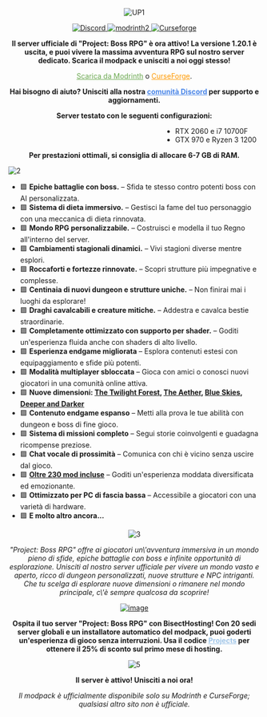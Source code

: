 <p align="center">
    <img src="https://i.imgur.com/gT4lPz8.png" alt="UP1">
</p>

<p align="center">
    <a href="https://discord.gg/thfPJ7QAPJ">
        <img src="https://img.shields.io/discord/849652563803504700?style=for-the-badge&amp;logo=discord&amp;label=DISCORD&amp;labelColor=000000&amp;color=7e28d1" alt="Discord">
    </a>

  <a href="https://modrinth.com/modpack/project-boss-rpg">
        <img src="https://img.shields.io/badge/BOSS_RPG_--_FORGE-7e28d1?style=for-the-badge&amp;logo=modrinth&amp;label=1.20.1&amp;labelColor=000000" alt="modrinth2">
    </a>
    <a href="https://www.curseforge.com/minecraft/modpacks/project-boss-rpg">
        <img src="https://img.shields.io/badge/ALSO_HERE-7e28d1?style=for-the-badge&amp;logo=curseforge&amp;labelColor=000000" alt="Curseforge">
    </a>
</p>

<p align="center">
    <strong>Il server ufficiale di "Project: Boss RPG" è ora attivo! La versione 1.20.1 è uscita, e puoi vivere la massima avventura RPG sul nostro server dedicato. Scarica il modpack e unisciti a noi oggi stesso!</strong>
</p>

<p align="center">
    <a href="https://modrinth.com/modpack/project-boss-rpg" style="color: rgba(106, 168, 79, 1)">Scarica da Modrinth</a> o <a href="https://www.curseforge.com/minecraft/modpacks/project-boss-rpg" style="color: rgba(255, 153, 0, 1)">CurseForge</a>.
</p>

<p align="center">
    <strong>Hai bisogno di aiuto? Unisciti alla nostra <a href="https://discord.gg/thfPJ7QAPJ" style="color: rgba(74, 134, 232, 1)">comunità Discord</a> per supporto e aggiornamenti.</strong>
</p>

<p align="center">
    <strong>Server testato con le seguenti configurazioni:</strong>
</p>

<ul>
    <li style="margin-left: 310px">RTX 2060 e i7 10700F</li>
    <li style="margin-left: 310px">GTX 970 e Ryzen 3 1200</li>
</ul>

<p align="center">
    <strong>Per prestazioni ottimali, si consiglia di allocare 6-7 GB di RAM.</strong>
</p>

<p align="left">
    <img src="https://i.imgur.com/uPcn1KL.png" alt="2">
</p>

<ul>
    <li style="text-align: left">🟪 <strong>Epiche battaglie con boss.</strong> – Sfida te stesso contro potenti boss con AI personalizzata.</li>
    <li style="text-align: left">🟪 <strong>Sistema di dieta immersivo.</strong> – Gestisci la fame del tuo personaggio con una meccanica di dieta rinnovata.</li>
    <li style="text-align: left">🟪 <strong>Mondo RPG personalizzabile.</strong> – Costruisci e modella il tuo Regno all'interno del server.</li>
    <li style="text-align: left">🟪 <strong>Cambiamenti stagionali dinamici.</strong> – Vivi stagioni diverse mentre esplori.</li>
    <li style="text-align: left">🟪 <strong>Roccaforti e fortezze rinnovate.</strong> – Scopri strutture più impegnative e complesse.</li>
    <li style="text-align: left">🟪 <strong>Centinaia di nuovi dungeon e strutture uniche.</strong> – Non finirai mai i luoghi da esplorare!</li>
    <li style="text-align: left">🟪 <strong>Draghi cavalcabili e creature mitiche.</strong> – Addestra e cavalca bestie straordinarie.</li>
    <li style="text-align: left">🟪 <strong>Completamente ottimizzato con supporto per shader.</strong> – Goditi un'esperienza fluida anche con shaders di alto livello.</li>
    <li style="text-align: left">🟪 <strong>Esperienza endgame migliorata</strong> – Esplora contenuti estesi con equipaggiamento e sfide più potenti.</li>
    <li style="text-align: left">🟪 <strong>Modalità multiplayer sbloccata</strong> – Gioca con amici o conosci nuovi giocatori in una comunità online attiva.</li>
    <li style="text-align: left">🟪 <strong>Nuove dimensioni: <a href="https://www.curseforge.com/minecraft/mc-mods/the-twilight-forest">The Twilight Forest</a>, <a href="https://www.curseforge.com/minecraft/mc-mods/aether">The Aether</a>, <a href="https://www.curseforge.com/minecraft/mc-mods/blue-skies">Blue Skies</a>, <a href="https://www.curseforge.com/minecraft/mc-mods/deeperdarker">Deeper and Darker</a></strong></li>
    <li style="text-align: left">🟪 <strong>Contenuto endgame espanso</strong> – Metti alla prova le tue abilità con dungeon e boss di fine gioco.</li>
    <li style="text-align: left">🟪 <strong>Sistema di missioni completo</strong> – Segui storie coinvolgenti e guadagna ricompense preziose.</li>
    <li style="text-align: left">🟪 <strong>Chat vocale di prossimità</strong> – Comunica con chi è vicino senza uscire dal gioco.</li>
    <li style="text-align: left">🟪 <strong><a href="https://www.modpackindex.com/modpack/73547/project-boss-rpg-forge-br">Oltre 230 mod incluse</a></strong> – Goditi un'esperienza moddata diversificata ed emozionante.</li>
    <li style="text-align: left">🟪 <strong>Ottimizzato per PC di fascia bassa</strong> – Accessibile a giocatori con una varietà di hardware.</li>
    <li style="text-align: left">🟪 <strong>E molto altro ancora...</strong></li>
</ul>

<p align="center">
    <img src="https://i.imgur.com/jXfFsTW.png" alt="3">
</p>

<p align="center">
    <em>"Project: Boss RPG" offre ai giocatori un\'avventura immersiva in un mondo pieno di sfide, epiche battaglie con boss e infinite opportunità di esplorazione. Unisciti al nostro server ufficiale per vivere un mondo vasto e aperto, ricco di dungeon personalizzati, nuove strutture e NPC intriganti. Che tu scelga di esplorare nuove dimensioni o rimanere nel mondo principale, c\'è sempre qualcosa da scoprire!</em>
</p>

<p align="center">
    <a href="https://bisecthosting.com/Projects">
        <img src="https://i.imgur.com/in23uLp.png" alt="image">
    </a>
</p>

<p align="center">
    <strong>Ospita il tuo server "Project: Boss RPG" con BisectHosting! Con 20 sedi server globali e un installatore automatico del modpack, puoi goderti un'esperienza di gioco senza interruzioni. Usa il codice <a href="https://bisecthosting.com/Projects" style="color: rgba(159, 197, 232, 1)">Projects</a> per ottenere il 25% di sconto sul primo mese di hosting.</strong>
</p>

<p align="center">
    <img src="https://i.imgur.com/vWmEt9F.png" alt="5">
</p>
<p align="center">
    <strong>Il server è attivo! Unisciti a noi ora!</strong>
</p>

<p align="center">
    <em>Il modpack è ufficialmente disponibile solo su Modrinth e CurseForge; qualsiasi altro sito non è ufficiale.</em>
</p>
